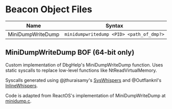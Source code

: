 # Beacon Object Files

| Name                                         | Syntax                 | 
| -------------------------------------------- | ---------------------- | 
| MiniDumpWriteDump                            | `minidumpwritedump <PID> <path_of_dmp?>` | 


## MiniDumpWriteDump BOF (64-bit only) 

Custom implementation of DbgHelp's MiniDumpWriteDump function. Uses static syscalls to replace low-level functions like NtReadVirtualMemory. 

Syscalls generated using @jthuraisamy's [SysWhispers](https://github.com/jthuraisamy/SysWhispers) and @Outflanknl's [InlineWhispers](https://github.com/outflanknl/InlineWhispers).

Code is adapted from ReactOS's implementation of MiniDumpWriteDump at [minidump.c](https://doxygen.reactos.org/d8/d5d/minidump_8c_source.html).

